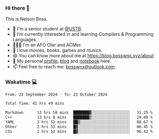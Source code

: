 ### Hi there 👋

<!--
**bosswnx/bosswnx** is a ✨ _special_ ✨ repository because its `README.md` (this file) appears on your GitHub profile.

Here are some ideas to get you started:

- 🔭 I’m currently working on ...
- 🌱 I’m currently learning ...
- 👯 I’m looking to collaborate on ...
- 🤔 I’m looking for help with ...
- 💬 Ask me about ...
- 📫 How to reach me: ...
- 😄 Pronouns: ...
- ⚡ Fun fact: ...
-->

This is Nelson Boss.

- 🏫 I'm a senior student at [@USTB](https://www.ustb.edu.cn/).
- 🌱 I’m currently interested in and learning Compilers & Programming Languages.
- 🧑🏻‍💻 I'm an AFO OIer and ACMer.
- 🥰 I love movies, books, games and musics.
- 😄 You can know more about me at https://blog.bosswnx.xyz/about
- 🔗 My personal [profile](https://bosswnx.xyz), [blog](https://blog.bosswnx.xyz) and [notebook](https://note.bosswnx.xyz) here.
- 📫 Feel free to reach me: bosswnx@outlook.com

### Wakatime 💻

<!--START_SECTION:waka-->

```txt
From: 23 September 2024 - To: 23 October 2024

Total Time: 41 hrs 49 mins

Markdown      13 hrs 58 mins  ███████▓░░░░░░░░░░░░░░░░░   31.25 %
C++           13 hrs 8 mins   ███████▒░░░░░░░░░░░░░░░░░   29.40 %
YAML          3 hrs 52 mins   ██▒░░░░░░░░░░░░░░░░░░░░░░   08.67 %
Other         2 hrs 53 mins   █▓░░░░░░░░░░░░░░░░░░░░░░░   06.45 %
CSS           2 hrs 52 mins   █▓░░░░░░░░░░░░░░░░░░░░░░░   06.42 %
```

<!--END_SECTION:waka-->
